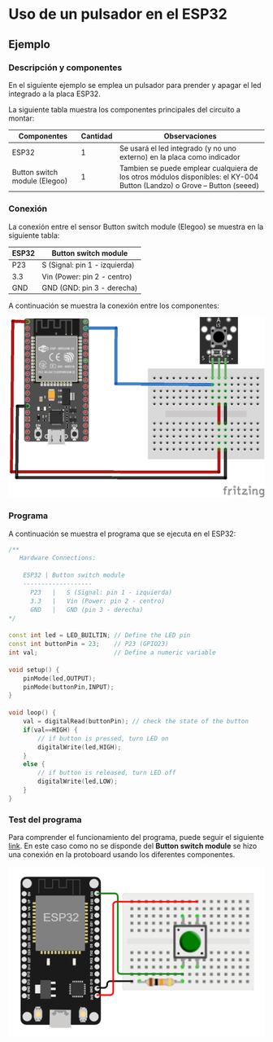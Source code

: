 # Uso de un pulsador en el ESP32

## Ejemplo

### Descripción y componentes

En el siguiente ejemplo se emplea un pulsador para prender y apagar el led integrado a la placa ESP32.

La siguiente tabla muestra los componentes principales del circuito a montar:

| Componentes	| Cantidad |Observaciones|
|---|---|---|
|ESP32	|1|Se usará el led integrado (y no uno externo) en la placa como indicador|
|Button switch module (Elegoo) |	1|Tambien se puede emplear cualquiera de los otros módulos disponibles: el KY-004 Button (Landzo) o Grove – Button (seeed)|

### Conexión

La conexión entre el sensor Button switch module (Elegoo) se muestra en la siguiente tabla:

| ESP32	| Button switch module |
|---|---|
|P23 |   S (Signal: pin 1 - izquierda)|
|3.3 |   Vin (Power: pin 2 - centro)|
|GND |   GND (GND: pin 3 - derecha)|

A continuación se muestra la conexión entre los componentes:

<p align="center">
  <img src="esp32-button_switch_bb.png">
</p>

### Programa

A continuación se muestra el programa que se ejecuta en el ESP32:

```ino
/**
   Hardware Connections:

    ESP32 | Button switch module
    -------------------
      P23   |   S (Signal: pin 1 - izquierda)
      3.3   |   Vin (Power: pin 2 - centro)
      GND   |   GND (pin 3 - derecha)
*/

const int led = LED_BUILTIN; // Define the LED pin
const int buttonPin = 23;    // P23 (GPIO23)
int val;                     // Define a numeric variable

void setup() {
	pinMode(led,OUTPUT);
	pinMode(buttonPin,INPUT);
}

void loop() {
	val = digitalRead(buttonPin); // check the state of the button
	if(val==HIGH) { 
		// if button is pressed, turn LED on
		digitalWrite(led,HIGH);
	}
	else {
		// if button is released, turn LED off
		digitalWrite(led,LOW);
	}
}
```

### Test del programa

Para comprender el funcionamiento del programa, puede seguir el siguiente [link](https://wokwi.com/projects/357785036087055361). En este caso como no se disponde del **Button switch module** se hizo una conexión en la protoboard usando los diferentes componentes.

<p align="center">
  <img src="esp32-button_sim.png">
</p>

